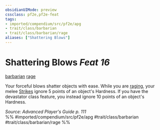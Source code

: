 ```yaml
---
obsidianUIMode: preview
cssclass: pf2e,pf2e-feat
tags:
- imported/compendium/src/pf2e/apg
- trait/class/barbarian
- trait/class/barbarian/rage
aliases: ["Shattering Blows"]
---
```

# Shattering Blows  *Feat 16*  
[barbarian](rules/traits/barbarian.md)  [rage](rules/traits/rage.md)  


Your forceful blows shatter objects with ease. While you are [raging](rules/actions/rage.md), your melee [Strikes](strike.md) ignore 5 points of an object's Hardness. If you have the devastator class feature, you instead ignore 10 points of an object's Hardness.

*Source: Advanced Player's Guide p. 111*  
%% #imported/compendium/src/pf2e/apg #trait/class/barbarian #trait/class/barbarian/rage %%